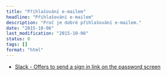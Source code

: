 ```yaml
---
title: "Přihlašování e-mailem"
headline: "Přihlašování e-mailem"
description: "Proč je dobré přihlašování e-mailem."
date: "2015-10-06"
last_modification: "2015-10-06"
status: 0
tags: []
format: "html"
---
```


<ul>
  <li><a href="http://littlebigdetails.com/post/130549039305/slack-offers-to-send-a-sign-in-link-on-the">Slack - Offers to send a sign in link on the password screen</a></li>
</ul>